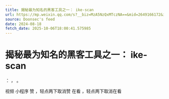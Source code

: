 ```yaml
---
title: 揭秘最为知名的黑客工具之一： ike-scan
url: https://mp.weixin.qq.com/s?__biz=MzA5NzQxMTczNA==&mid=2649166172&idx=1&sn=03b6fe457c20e7463d465b065ad2d167
source: Doonsec's feed
date: 2024-08-18
fetch_date: 2025-10-06T18:00:41.575985
---
```


# 揭秘最为知名的黑客工具之一： ike-scan

：
，
。

视频
小程序
赞
，轻点两下取消赞
在看
，轻点两下取消在看